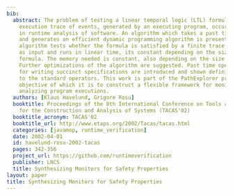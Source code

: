 ```yaml
---
bib:
  abstract: The problem of testing a linear temporal logic (LTL) formula on a finite
    execution trace of events, generated by an executing program, occurs naturally
    in runtime analysis of software. An algorithm which takes a past time LTL formula
    and generates an efficient dynamic programming algorithm is presented. The generated
    algorithm tests whether the formula is satisfied by a finite trace of events given
    as input and runs in linear time, its constant depending on the size of the LTL
    formula. The memory needed is constant, also depending on the size of the formula.
    Further optimizations of the algorithm are suggested. Past time operators suitable
    for writing succinct specifications are introduced and shown definitionally equivalent
    to the standard operators. This work is part of the PathExplorer project, the
    objective of which it is to construct a flexible framework for monitoring and
    analyzing program executions.
  authors: [Klaus Havelund, Grigore Rosu]
  booktitle: Proceedings of the 8th International Conference on Tools and Algorithms
    for the Construction and Analysis of Systems (TACAS'02)
  booktitle_acronym: TACAS'02
  booktitle_url: http://www.etaps.org/2002/Tacas/tacas.html
  categories: [javamop, runtime_verification]
  date: 2002-04-01
  id: havelund-rosu-2002-tacas
  pages: 342-356
  project_url: https://github.com/runtimeverification
  publisher: LNCS
  title: Synthesizing Monitors for Safety Properties
layout: paper
title: Synthesizing Monitors for Safety Properties
---
```

